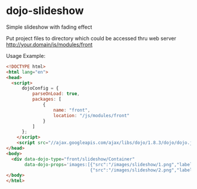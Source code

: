 dojo-slideshow
==============

Simple slideshow with fading effect

Put project files to directory which could be accessed
thru web server  http://your.domain/js/modules/front

Usage Example:
```html
<!DOCTYPE html>
<html lang="en">
<head>
  <script>
      dojoConfig = {
          parseOnLoad: true,
          packages: [
              {
                  name: "front",
                  location: "/js/modules/front"
              }
          ]
      };
    </script>
    <script src="//ajax.googleapis.com/ajax/libs/dojo/1.8.3/dojo/dojo.js"></script>
</head>
<body>
  <div data-dojo-type="front/slideshow/Container" 
       data-dojo-props='images:[{"src":"/images/slideshow/1.png","label":"Cherry"},
                                {"src":"/images/slideshow/2.png","label":"Apple"}]'></div>
</body>
</html>
```
